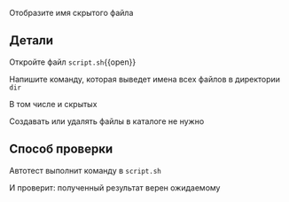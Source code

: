 Отобразите имя скрытого файла

## Детали

Откройте файл `script.sh`{{open}}

Напишите команду, которая выведет имена всех файлов в директории `dir`

В том числе и скрытых

Создавать или удалять файлы в каталоге не нужно

## Способ проверки

Автотест выполнит команду в `script.sh`

И проверит: полученный результат верен ожидаемому